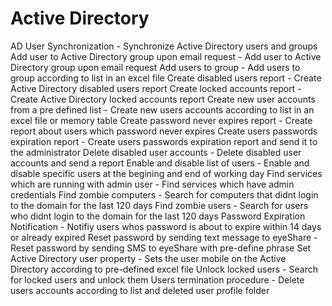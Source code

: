 # Active Directory
AD User Synchronization - Synchronize Active Directory users and groups
Add user to Active Directory group upon email request - Add user to Active Directory group upon email request
Add users to group - Add users to group according to list in an excel file
Create disabled users report - Create Active Directory disabled users report
Create locked accounts report - Create Active Directory locked accounts report
Create new user accounts from a pre defined list - Create new users accounts according to list in an excel file or memory table
Create password never expires report - Create report about users which password never expires
Create users passwords expiration report - Create users passwords expiration report and send it to the administrator
Delete disabled user accounts - Delete disabled user accounts and send a report
Enable and disable list of users - Enable and disable specific users at the begining and end of working day
Find services which are running with admin user - Find services which have admin credentials
Find zombie computers - Search for computers that didnt login to the domain for the last 120 days
Find zombie users - Search for users who didnt login to the domain for the last 120 days
Password Expiration Notification - Notifiy users whos password is about to expire within 14 days or already expired
Reset password by sending text message to eyeShare - Reset password by sending SMS to eyeShare with pre-define phrase
Set Active Directory user property - Sets the user mobile on the Active Directory according to pre-defined excel file 
Unlock locked users - Search for locked users and unlock them
Users termination procedure - Delete users accounts according to list and deleted user profile folder